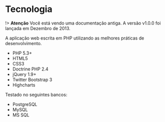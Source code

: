# Tecnologia

!> **Atenção** Você está vendo uma documentação antiga. A versão v1.0.0 foi lançada em Dezembro de 2013.

A aplicação web escrita em PHP utilizando as melhores práticas de desenvolvimento.

- PHP 5.3+
- HTML5
- CSS3
- Doctrine PHP 2.4
- jQuery 1.9+
- Twitter Bootstrap 3
- Highcharts

Testado no seguintes bancos:

- PostgreSQL
- MySQL
- MS SQL

